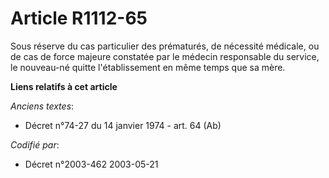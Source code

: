 # Article R1112-65

Sous réserve du cas particulier des prématurés, de nécessité médicale, ou de cas de force majeure constatée par le médecin
responsable du service, le nouveau-né quitte l'établissement en même temps que sa mère.

**Liens relatifs à cet article**

_Anciens textes_:

  - Décret n°74-27 du 14 janvier 1974 - art. 64 (Ab)

_Codifié par_:

  - Décret n°2003-462 2003-05-21
